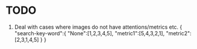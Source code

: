 # TODO
1. Deal with cases where images do not have attentions/metrics etc.
{
    "search-key-word":{
        "None":[1,2,3,4,5],
        "metric1":[5,4,3,2,1],
        "metric2":[2,3,1,4,5]
    }
}